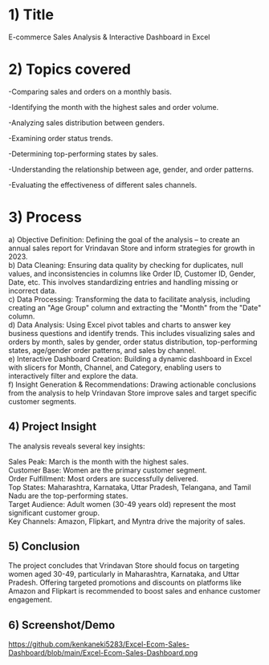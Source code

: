 #  1) Title    
E-commerce Sales Analysis & Interactive Dashboard in Excel

# 2) Topics covered   
-Comparing sales and orders on a monthly basis.  

-Identifying the month with the highest sales and order volume.   

-Analyzing sales distribution between genders.   

-Examining order status trends.   

-Determining top-performing states by sales.  

-Understanding the relationship between age, gender, and order patterns.    
 
-Evaluating the effectiveness of different sales channels.   

# 3) Process   
a) Objective Definition: Defining the goal of the analysis – to create an annual sales report for Vrindavan Store and inform strategies for growth in 2023.  
b) Data Cleaning: Ensuring data quality by checking for duplicates, null values, and inconsistencies in columns like Order ID, Customer ID, Gender, Date, etc. This involves standardizing entries and handling missing or incorrect data.   
c) Data Processing: Transforming the data to facilitate analysis, including creating an "Age Group" column and extracting the "Month" from the "Date" column.   
d) Data Analysis: Using Excel pivot tables and charts to answer key business questions and identify trends. This includes visualizing sales and orders by month, sales by gender, order status distribution, top-performing states, age/gender order patterns, and sales by channel.   
e) Interactive Dashboard Creation: Building a dynamic dashboard in Excel with slicers for Month, Channel, and Category, enabling users to interactively filter and explore the data.   
f) Insight Generation & Recommendations: Drawing actionable conclusions from the analysis to help Vrindavan Store improve sales and target specific customer segments.   
  
## 4) Project Insight   
The analysis reveals several key insights:   

Sales Peak:  March is the month with the highest sales.   
Customer Base:  Women are the primary customer segment.   
Order Fulfillment:  Most orders are successfully delivered.   
Top States:  Maharashtra, Karnataka, Uttar Pradesh, Telangana, and Tamil Nadu are the top-performing states.   
Target Audience:  Adult women (30-49 years old) represent the most significant customer group.   
Key Channels:  Amazon, Flipkart, and Myntra drive the majority of sales.  
     
## 5) Conclusion  
The project concludes that Vrindavan Store should focus on targeting women aged 30-49, particularly in Maharashtra, Karnataka, and Uttar Pradesh. Offering targeted promotions and discounts on platforms like Amazon and Flipkart is recommended to boost sales and enhance customer engagement.

## 6) Screenshot/Demo     
https://github.com/kenkaneki5283/Excel-Ecom-Sales-Dashboard/blob/main/Excel-Ecom-Sales-Dashboard.png 
